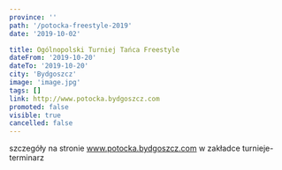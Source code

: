 ```yaml
---
province: ''
path: '/potocka-freestyle-2019'
date: '2019-10-02'

title: Ogólnopolski Turniej Tańca Freestyle
dateFrom: '2019-10-20'
dateTo: '2019-10-20'
city: 'Bydgoszcz'
image: 'image.jpg'
tags: []
link: http://www.potocka.bydgoszcz.com
promoted: false
visible: true
cancelled: false
---
```

szczegóły na stronie www.potocka.bydgoszcz.com w zakładce turnieje-terminarz
